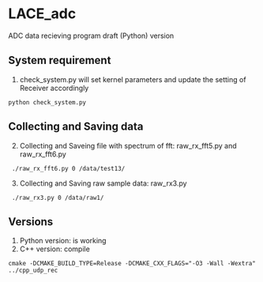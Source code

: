 # LACE_adc

ADC data recieving program draft (Python) version

## System requirement 
1. check_system.py will set kernel parameters and update the setting of Receiver accordingly
```
python check_system.py
```

## Collecting and Saving data
2. Collecting and Saveing file with spectrum of fft: raw_rx_fft5.py and raw_rx_fft6.py
```
 ./raw_rx_fft6.py 0 /data/test13/
```

3. Collecting and Saving raw sample data: raw_rx3.py
```
 ./raw_rx3.py 0 /data/raw1/
```

## Versions

1. Python version:  is working
2. C++ version: compile
```
cmake -DCMAKE_BUILD_TYPE=Release -DCMAKE_CXX_FLAGS="-O3 -Wall -Wextra" ../cpp_udp_rec

```
